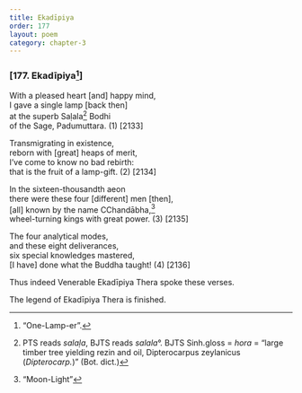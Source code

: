 ```yaml
---
title: Ekadīpiya
order: 177
layout: poem
category: chapter-3
---
```


### \[177. Ekadīpiya[^1]\]

With a pleased heart \[and\] happy mind,  
I gave a single lamp \[back then\]  
at the superb Saḷala[^2] Bodhi  
of the Sage, Padumuttara. (1) \[2133\]

Transmigrating in existence,  
reborn with \[great\] heaps of merit,  
I’ve come to know no bad rebirth:  
that is the fruit of a lamp-gift. (2) \[2134\]

In the sixteen-thousandth aeon  
there were these four \[different\] men \[then\],  
\[all\] known by the name <span class="diacritics" data-state="on">C</span><span class="no-diacritics" data-state="off">Ch</span>andābha,[^3]  
wheel-turning kings with great power. (3) \[2135\]

The four analytical modes,  
and these eight deliverances,  
six special knowledges mastered,  
\[I have\] done what the Buddha taught! (4) \[2136\]

Thus indeed Venerable Ekadīpiya Thera spoke these verses.

The legend of Ekadīpiya Thera is finished.

[^1]: “One-Lamp-er”.

[^2]: PTS reads *salaḷa*, BJTS reads *salala*°. BJTS Sinh.gloss = *hora* = “large timber tree yielding rezin and oil, Dipterocarpus zeylanicus (*Dipterocarp.*)” (Bot. dict.)

[^3]: “Moon-Light”
